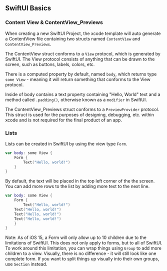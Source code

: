 ## SwiftUI Basics

### Content View & ContentView_Previews

When creating a new SwiftUI Project, the xcode template will auto generate a ContentView file containing two structs named `ContentView` and `ContentView_Previews`.

The ContentView struct conforms to a `View` protocol, which is generated by SwiftUI. The View protocol consists of anything that can be drawn to the screen, such as buttons, labels, colors, etc.

There is a computed property by default, named `body`, which returns type `some View` - meaning it will return something that conforms to the View protocol.

Inside of body contains a text property containing "Hello, World" text and a method called `.padding()`, otherwise known as a `modifier` in SwiftUI.

The ContentView_Previews struct conforms to a `PreviewProvider` protocol. This struct is used for the purposes of designing, debugging, etc. within xcode and is not required for the final product of an app.

### Lists

Lists can be created in SwiftUI by using the view type `Form`.  
```swift
var body: some View {
    Form {
        Text("Hello, world!")
    }
}
```

By default, the text will be placed in the top left corner of the the screen. You can add more rows to the list by adding more text to the next line.  
```swift
var body: some View {
    Form {
        Text("Hello, world!")
	Text("Hello, world!")
	Text("Hello, world!")
	Text("Hello, world!")
    }
}
```

Note: As of iOS 15, a Form will only allow up to 10 children due to the limitations of SwiftUI. This does not only apply to forms, but to all of SwiftUI. To work around this limitation, you can wrap things using `Group` to add more children to a view. Visually, there is no difference - it will still look like one complete form. If you want to split things up visually into their own groups, use `Section` instead.

